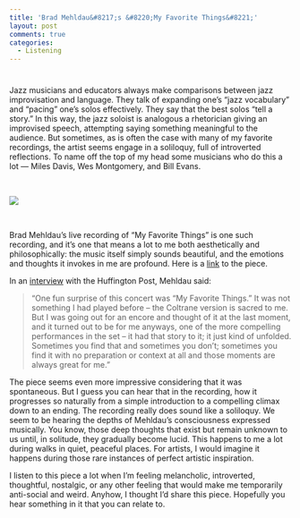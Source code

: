 ```yaml
---
title: 'Brad Mehldau&#8217;s &#8220;My Favorite Things&#8221;'
layout: post
comments: true
categories:
  - Listening
---
```

# 

Jazz musicians and educators always make comparisons between jazz improvisation and language. They talk of expanding one’s “jazz vocabulary” and “pacing” one’s solos effectively. They say that the best solos “tell a story.” In this way, the jazz soloist is analogous a rhetorician giving an improvised speech, attempting saying something meaningful to the audience. But sometimes, as is often the case with many of my favorite recordings, the artist seems engage in a soliloquy, full of introverted reflections. To name off the top of my head some musicians who do this a lot — Miles Davis, Wes Montgomery, and Bill Evans.

 

![][1]

 [1]: http://i.ytimg.com/vi/gClg7L_vqes/0.jpg

 

Brad Mehldau’s live recording of “My Favorite Things” is one such recording, and it’s one that means a lot to me both aesthetically and philosophically: the music itself simply sounds beautiful, and the emotions and thoughts it invokes in me are profound. Here is a [link][2] to the piece.

 [2]: http://www.youtube.com/watch?v=X7fVnvJSRb4

In an [interview][3] with the Huffington Post, Mehldau said:

 [3]: http://www.huffingtonpost.com/joseph-vella/brad-mehldau-the-art-of-s_b_823026.html

> “One fun surprise of this concert was “My Favorite Things.” It was not something I had played before – the Coltrane version is sacred to me. But I was going out for an encore and thought of it at the last moment, and it turned out to be for me anyways, one of the more compelling performances in the set – it had that story to it; it just kind of unfolded. Sometimes you find that and sometimes you don’t; sometimes you find it with no preparation or context at all and those moments are always great for me.”

The piece seems even more impressive considering that it was spontaneous. But I guess you can hear that in the recording, how it progresses so naturally from a simple introduction to a compelling climax down to an ending. The recording really does sound like a soliloquy. We seem to be hearing the depths of Mehldau’s consciousness expressed musically. You know, those deep thoughts that exist but remain unknown to us until, in solitude, they gradually become lucid. This happens to me a lot during walks in quiet, peaceful places. For artists, I would imagine it happens during those rare instances of perfect artistic inspiration.

I listen to this piece a lot when I’m feeling melancholic, introverted, thoughtful, nostalgic, or any other feeling that would make me temporarily anti-social and weird. Anyhow, I thought I’d share this piece. Hopefully you hear something in it that you can relate to.
